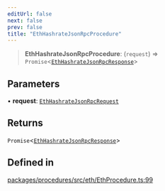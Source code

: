 ```yaml
---
editUrl: false
next: false
prev: false
title: "EthHashrateJsonRpcProcedure"
---
```


> **EthHashrateJsonRpcProcedure**: (`request`) => `Promise`\<[`EthHashrateJsonRpcResponse`](/reference/tevm/procedures/type-aliases/ethhashratejsonrpcresponse/)\>

## Parameters

• **request**: [`EthHashrateJsonRpcRequest`](/reference/tevm/procedures/type-aliases/ethhashratejsonrpcrequest/)

## Returns

`Promise`\<[`EthHashrateJsonRpcResponse`](/reference/tevm/procedures/type-aliases/ethhashratejsonrpcresponse/)\>

## Defined in

[packages/procedures/src/eth/EthProcedure.ts:99](https://github.com/qbzzt/tevm-monorepo/blob/main/packages/procedures/src/eth/EthProcedure.ts#L99)
